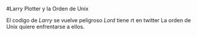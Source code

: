 #Larry Plotter y la Orden de Unix

El codigo de *Larry* se vuelve peligroso
*Lord* tiene rt en twitter
La orden de Unix quiere enfrentarse a ellos.
